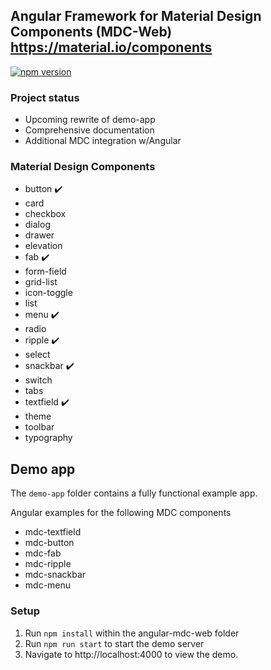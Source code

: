 ## Angular Framework for Material Design Components (MDC-Web) https://material.io/components

[![npm version](https://badge.fury.io/js/angular-mdc-web.svg)](https://badge.fury.io/js/angular-mdc-web)

### Project status
 * Upcoming rewrite of demo-app
 * Comprehensive documentation
 * Additional MDC integration w/Angular

### Material Design Components
* button :heavy_check_mark:
* card
* checkbox
* dialog
* drawer
* elevation
* fab :heavy_check_mark:
* form-field
* grid-list
* icon-toggle
* list
* menu :heavy_check_mark:
* radio
* ripple :heavy_check_mark:
* select
* snackbar :heavy_check_mark:
* switch
* tabs
* textfield :heavy_check_mark:
* theme
* toolbar
* typography

## Demo app

The `demo-app` folder contains a fully functional example app.

Angular examples for the following MDC components
 * mdc-textfield
 * mdc-button
 * mdc-fab
 * mdc-ripple
 * mdc-snackbar
 * mdc-menu

### Setup

1. Run `npm install` within the angular-mdc-web folder
2. Run `npm run start` to start the demo server
3. Navigate to http://localhost:4000 to view the demo.
